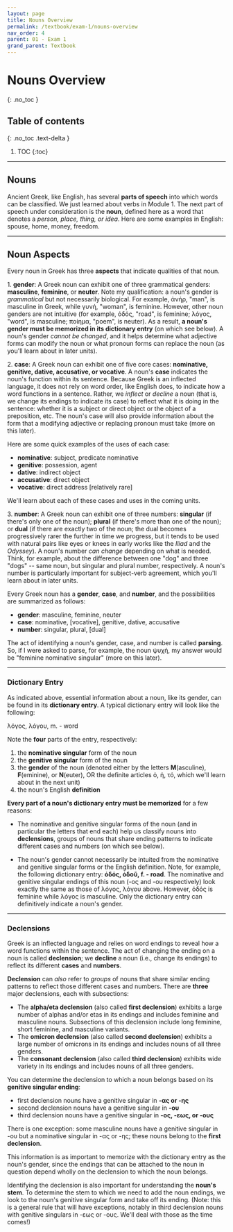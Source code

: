 ```yaml
---
layout: page
title: Nouns Overview
permalink: /textbook/exam-1/nouns-overview
nav_order: 4
parent: 01 - Exam 1
grand_parent: Textbook
---
```


# Nouns Overview
{: .no_toc }

## Table of contents
{: .no_toc .text-delta }

1. TOC
{:toc}

***

## Nouns

Ancient Greek, like English, has several **parts of speech** into which words can be classified. We just learned about verbs in Module 1. The next part of speech under consideration is the **noun**, defined here as a word that denotes a *person, place, thing, or idea*. Here are some examples in English: spouse, home, money, freedom.

***

## Noun Aspects

Every noun in Greek has three **aspects** that indicate qualities of that noun.

1\. **gender**: A Greek noun can exhibit one of three grammatical genders: **masculine**, **feminine**, or **neuter**. Note my qualification: a noun's gender is *grammatical* but not necessarily biological. For example, ἀνήρ, "man", is masculine in Greek, while γυνή, "woman", is feminine. However, other noun genders are not intuitive (for example, ὁδός, "road", is feminine; λόγος, "word", is masculine; ποίημα, "poem", is neuter). As a result, **a noun's gender must be memorized in its dictionary entry** (on which see below). A noun's gender *cannot be changed*, and it helps determine what adjective forms can modify the noun or what pronoun forms can replace the noun (as you'll learn about in later units).

2\. **case**: A Greek noun can exhibit one of five core cases: **nominative, genitive, dative, accusative, or vocative**. A noun's **case** indicates the noun's function within its sentence. Because Greek is an inflected language, it does not rely on word order, like English does, to indicate how a word functions in a sentence. Rather, we *inflect* or *decline* a noun (that is, we change its endings to indicate its case) to reflect what it is doing in the sentence: whether it is a subject or direct object or the object of a preposition, etc. The noun's case will also provide information about the form that a modifying adjective or replacing pronoun must take (more on this later).

Here are some quick examples of the uses of each case:
* **nominative**: subject, predicate nominative
* **genitive**: possession, agent
* **dative**: indirect object
* **accusative**: direct object
* **vocative**: direct address [relatively rare]

We'll learn about each of these cases and uses in the coming units.

3\. **number**: A Greek noun can exhibit one of three numbers: **singular** (if there's only one of the noun); **plural** (if there's more than one of the noun); or **dual** (if there are exactly two of the noun; the dual becomes progressively rarer the further in time we progress, but it tends to be used with natural pairs like eyes or knees in early works like the *Iliad* and the *Odyssey*). A noun's number *can change* depending on what is needed. Think, for example, about the difference between one "dog" and three "dogs" -- same noun, but singular and plural number, respectively. A noun's number is particularly important for subject-verb agreement, which you'll learn about in later units.

Every Greek noun has a **gender**, **case**, and **number**, and the possibilities are summarized as follows:

* **gender**: masculine, feminine, neuter
* **case**: nominative, [vocative], genitive, dative, accusative
* **number**: singular, plural, [dual]

The act of identifying a noun's gender, case, and number is called **parsing**. So, if I were asked to parse, for example, the noun ψυχή, my answer would be "feminine nominative singular" (more on this later).

***

### Dictionary Entry

As indicated above, essential information about a noun, like its gender, can be found in its **dictionary entry**. A typical dictionary entry will look like the following:

λόγος, λόγου, m. - word

Note the **four** parts of the entry, respectively:
1. the **nominative singular** form of the noun
2. the **genitive singular** form of the noun
3. the **gender** of the noun (denoted either by the letters **M**(asculine), **F**(eminine), or **N**(euter), OR the definite articles ὁ, ἡ, τό, which we'll learn about in the next unit)
4. the noun's English **definition**

**Every part of a noun's dictionary entry must be memorized** for a few reasons:

* The nominative and genitive singular forms of the noun (and in particular the letters that end each) help us classify nouns into **declensions**, groups of nouns that share ending patterns to indicate different cases and numbers (on which see below).

* The noun's gender cannot necessarily be intuited from the nominative and genitive singular forms or the English definition. Note, for example, the following dictionary entry: **ὁδός, ὁδοῦ, f. - road**. The nominative and genitive singular endings of this noun (-ος and -ου respectively) look exactly the same as those of λόγος, λόγου above. However, ὁδός is feminine while λόγος is masculine. Only the dictionary entry can definitively indicate a noun's gender.

***

### Declensions

Greek is an inflected language and relies on word endings to reveal how a word functions within the sentence. The act of changing the ending on a noun is called **declension**; we **decline** a noun (i.e., change its endings) to reflect its different **cases** and **numbers**.

**Declension** can *also* refer to *groups* of nouns that share similar ending patterns to reflect those different cases and numbers. There are **three** major declensions, each with subsections:

* The **alpha/eta declension** (also called **first declension**) exhibits a large number of alphas and/or etas in its endings and includes feminine and masculine nouns. Subsections of this declension include long feminine, short feminine, and masculine variants.
* The **omicron declension** (also called **second declension**) exhibits a large number of omicrons in its endings and includes nouns of all three genders.
* The **consonant declension** (also called **third declension**) exhibits wide variety in its endings and includes nouns of all three genders.

You can determine the declension to which a noun belongs based on its **genitive singular ending**:
* first declension nouns have a genitive singular in **-ας or -ης**
* second declension nouns have a genitive singular in **-ου**
* third declension nouns have a genitive singular in **-ος, -εως, or -ους**

There is one exception: some masculine nouns have a genitive singular in -ου but a nominative singular in -ας or -ης; these nouns belong to the **first declension**.

This information is as important to memorize with the dictionary entry as the noun's gender, since the endings that can be attached to the noun in question depend wholly on the declension to which the noun belongs.

Identifying the declension is also important for understanding the **noun's stem**. To determine the stem to which we need to add the noun endings, we look to the noun's genitive singular form and take off its ending. (Note: this is a general rule that will have exceptions, notably in third declension nouns with genitive singulars in -εως or -ους. We'll deal with those as the time comes!)
